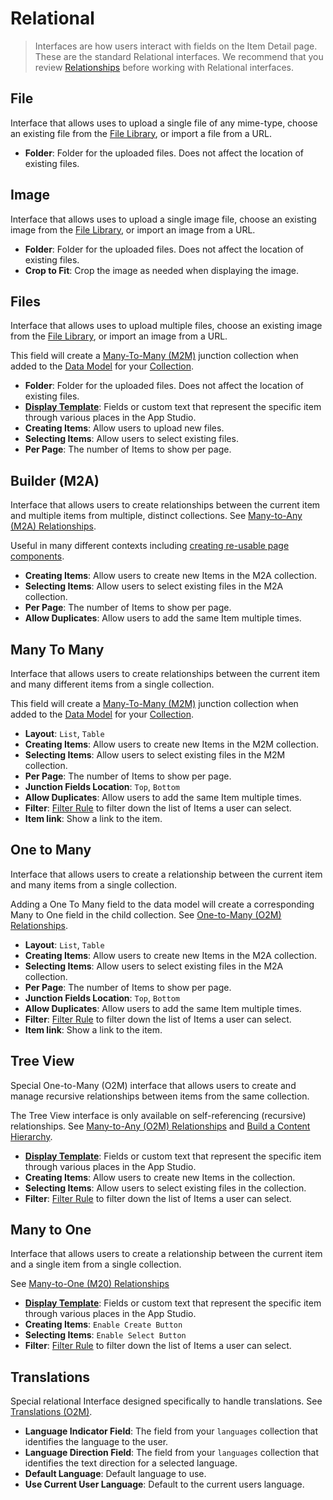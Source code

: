 # Relational

> Interfaces are how users interact with fields on the Item Detail page. These are the standard Relational interfaces.
> We recommend that you review [Relationships](/configuration/data-model/relationships) before working with Relational
> interfaces.

## File

Interface that allows uses to upload a single file of any mime-type, choose an existing file from the
[File Library](/app/file-library), or import a file from a URL.

- **Folder**: Folder for the uploaded files. Does not affect the location of existing files.

## Image

Interface that allows uses to upload a single image file, choose an existing image from the
[File Library](/app/file-library), or import an image from a URL.

- **Folder**: Folder for the uploaded files. Does not affect the location of existing files.
- **Crop to Fit**: Crop the image as needed when displaying the image.

## Files

Interface that allows uses to upload multiple files, choose an existing image from the
[File Library](/app/file-library), or import an image from a URL.

This field will create a [Many-To-Many (M2M)](/configuration/data-model/relationships#many-to-many-m2m) junction
collection when added to the [Data Model](/configuration/data-model) for your
[Collection](/configuration/data-model/collections).

- **Folder**: Folder for the uploaded files. Does not affect the location of existing files.
- [**Display Template**](/app/display-templates): Fields or custom text that represent the specific item through various
  places in the App Studio.
- **Creating Items**: Allow users to upload new files.
- **Selecting Items**: Allow users to select existing files.
- **Per Page**: The number of Items to show per page.

## Builder (M2A)

Interface that allows users to create relationships between the current item and multiple items from multiple, distinct
collections. See [Many-to-Any (M2A) Relationships](/configuration/data-model/relationships#many-to-any-m2a).

Useful in many different contexts including
[creating re-usable page components](/use-cases/headless-cms/create-reusable-page-components-using-m2a).

- **Creating Items**: Allow users to create new Items in the M2A collection.
- **Selecting Items**: Allow users to select existing files in the M2A collection.
- **Per Page**: The number of Items to show per page.
- **Allow Duplicates**: Allow users to add the same Item multiple times.

## Many To Many

Interface that allows users to create relationships between the current item and many different items from a single
collection.

This field will create a [Many-To-Many (M2M)](/configuration/data-model/relationships#many-to-many-m2m) junction
collection when added to the [Data Model](/configuration/data-model) for your
[Collection](/configuration/data-model/collections).

- **Layout**: `List`, `Table`
- **Creating Items**: Allow users to create new Items in the M2M collection.
- **Selecting Items**: Allow users to select existing files in the M2M collection.
- **Per Page**: The number of Items to show per page.
- **Junction Fields Location**: `Top`, `Bottom`
- **Allow Duplicates**: Allow users to add the same Item multiple times.
- **Filter**: [Filter Rule](/reference/filter-rules) to filter down the list of Items a user can select.
- **Item link**: Show a link to the item.

## One to Many

Interface that allows users to create a relationship between the current item and many items from a single collection.

Adding a One To Many field to the data model will create a corresponding Many to One field in the child collection. See
[One-to-Many (O2M) Relationships](/configuration/data-model/relationships#one-to-many-o2m).

- **Layout**: `List`, `Table`
- **Creating Items**: Allow users to create new Items in the M2A collection.
- **Selecting Items**: Allow users to select existing files in the M2A collection.
- **Per Page**: The number of Items to show per page.
- **Junction Fields Location**: `Top`, `Bottom`
- **Allow Duplicates**: Allow users to add the same Item multiple times.
- **Filter**: [Filter Rule](/reference/filter-rules) to filter down the list of Items a user can select.
- **Item link**: Show a link to the item.

## Tree View

Special One-to-Many (O2M) interface that allows users to create and manage recursive relationships between items from
the same collection.

The Tree View interface is only available on self-referencing (recursive) relationships. See
[Many-to-Any (O2M) Relationships](/configuration/data-model/relationships#many-to-any-m2a) and
[Build a Content Hierarchy](/cookbook/data-models/build-a-content-hierarchy).

- [**Display Template**](/app/display-templates): Fields or custom text that represent the specific item through various
  places in the App Studio.
- **Creating Items**: Allow users to create new Items in the collection.
- **Selecting Items**: Allow users to select existing files in the collection.
- **Filter**: [Filter Rule](/reference/filter-rules) to filter down the list of Items a user can select.

## Many to One

Interface that allows users to create a relationship between the current item and a single item from a single
collection.

See [Many-to-One (M20) Relationships](/configuration/data-model/relationships#many-to-one-m2o)

- [**Display Template**](/app/display-templates): Fields or custom text that represent the specific item through various
  places in the App Studio.
- **Creating Items**: `Enable Create Button`
- **Selecting Items**: `Enable Select Button`
- **Filter**: [Filter Rule](/reference/filter-rules) to filter down the list of Items a user can select.

## Translations

Special relational Interface designed specifically to handle translations. See
[Translations (O2M)](/configuration/data-model/relationships#translations-o2m).

- **Language Indicator Field**: The field from your `languages` collection that identifies the language to the user.
- **Language Direction Field**: The field from your `languages` collection that identifies the text direction for a
  selected language.
- **Default Language**: Default language to use.
- **Use Current User Language**: Default to the current users language.
